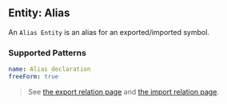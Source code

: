 ## Entity: Alias

An `Alias Entity` is an alias for an exported/imported symbol.

### Supported Patterns

```yaml
name: Alias declaration
freeForm: true
```

> See [the export relation page](../relation/export.md)
> and [the import relation page](../relation/import.md).
